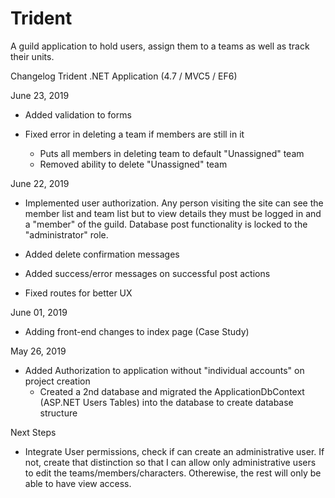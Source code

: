 # Trident
A guild application to hold users, assign them to a teams as well as track their units.

Changelog Trident .NET Application (4.7 / MVC5 / EF6)

June 23, 2019
- Added validation to forms

- Fixed error in deleting a team if members are still in it
   - Puts all members in deleting team to default "Unassigned" team
   - Removed ability to delete "Unassigned" team

June 22, 2019
- Implemented user authorization. Any person visiting the site can see the member list and team list but to view details they must be logged in and a "member" of the guild. Database post functionality is locked to the "administrator" role.

- Added delete confirmation messages

- Added success/error messages on successful post actions

- Fixed routes for better UX

June 01, 2019
- Adding front-end changes to index page (Case Study)

May 26, 2019
- Added Authorization to application without "individual accounts" on project creation
   - Created a 2nd database and migrated the ApplicationDbContext (ASP.NET Users Tables) into the database to create database structure

Next Steps
   - Integrate User permissions, check if can create an administrative user. If not, create that distinction so that I can allow only administrative users to edit the teams/members/characters. Otherewise, the rest will only be able to have view access. 
